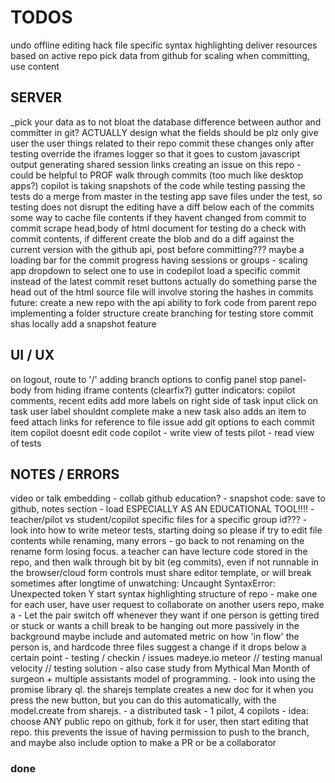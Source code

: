 TODOS
=====

undo offline editing hack
file specific syntax highlighting
deliver resources based on active repo
pick data from github for scaling
when committing, use content


## SERVER

\_pick your data as to not bloat the database
difference between author and committer in git?
ACTUALLY design what the fields should be plz
only give user the user things related to their repo
commit these changes only after testing
override the iframes logger so that it goes to custom javascript output
generating shared session links
creating an issue on this repo - could be helpful to PROF
walk through commits (too much like desktop apps?)
copilot is taking snapshots of the code while testing
passing the tests do a merge from master in the testing app
save files under the test, so testing does not disrupt the editing
have a diff below each of the commits
some way to cache file contents if they havent changed from commit to commit
scrape head,body of html document for testing
do a check with commit contents, if different create the blob and do a diff
against the current version with the github api, post before committing???
maybe a loading bar for the commit progress
having sessions or groups - scaling app
dropdown to select one to use in codepilot
load a specific commit instead of the latest
commit reset buttons actually do something
parse the head out of the html source file
will involve storing the hashes in commits
future: create a new repo with the api
ability to fork code from parent repo
implementing a folder structure
create branching for testing
store commit shas locally
add a snapshot feature


## UI / UX

on logout, route to '/'
adding branch options to config panel
stop panel-body from hiding iframe contents (clearfix?)
gutter indicators: copilot comments, recent edits
add more labels on right side of task input
click on task user label shouldnt complete
make a new task also adds an item to feed
attach links for reference to file issue
add git options to each commit item
copilot doesnt edit code
copilot - write view of tests
pilot - read view of tests


## NOTES / ERRORS

video or talk embedding - collab github education? - snapshot code: save to
github, notes section - load ESPECIALLY AS AN EDUCATIONAL TOOL!!!! -
teacher/pilot vs student/copilot specific files for a specific group id??? -
look into how to write meteor tests, starting doing so please if try to edit
file contents while renaming, many errors - go back to not renaming on the
rename form losing focus. a teacher can have lecture code stored in the repo,
and then walk through bit by bit (eg commits), even if not runnable in the
browser/cloud form controls must share editor template, or will break sometimes
after longtime of unwatching: Uncaught SyntaxError: Unexpected token Y start
syntax highlighting structure of repo - make one for each user, have user
request to collaborate on another users repo, make a - Let the pair switch off
whenever they want if one person is getting tired or stuck or wants a chill
break to be hanging out more passively in the background maybe include and
automated metric on how 'in flow' the person is, and hardcode three files
suggest a change if it drops below a certain point - testing / checkin / issues
madeye.io meteor // testing manual velocity // testing solution - also case
study from Mythical Man Month of surgeon + multiple assistants model of
programming. - look into using the promise library ql. the sharejs template
creates a new doc for it when you press the new button, but you can do this
automatically, with the model.create from sharejs. - a distributed task - 1
pilot, 4 copilots - idea: choose ANY public repo on github, fork it for user,
then start editing that repo. this prevents the issue of having permission to
push to the branch, and maybe also include option to make a PR or be a
collaborator



### done

<!--
hardcode three files
set up iframe html
integrate feed hooks into tasks
make a test button, load buffer
save three buffers and load into iframe
form validation: chat, rename, task, commit
add 'repo' field to user
actual testing interface
handle null filename better
sorting files alphabetically
show which commit owner
make welcome template seperate, less wide
writing to the contents of a sharejs document
integrate feed hooks into commits
loading content from a repo into files, then docs
make show / hide (hide completed) button
bug - clicking on box doesnt disable it??
EDITING GITHUB PERMISSION REQUESTS:
testing out pushing to an existing repo
loading a repos content, commit history
reconfigure public only repos
change template based on roles
making the task items more usable
conflict with sharejs and docs??? renaming to files
make a fake github account, collab with me
probably something to do with using autopublish
listiing a users repos / 'collabable'
removing login with email (just github)
have a link to rename or edit the project files...
refactor authentication code - methods
looking at roles, changing editing profiles
make login info pop to the left | align it right
deleting and renaming button (NOW DOES) work
chat: only show initials for briefness?
make message box look nicer
choose target from list of on github
sort owned and all other editable repos
remove autopublish, p/s specific datasets
have partially curved border, lower ace
make prompt to open new file on close
color rename/delete buttons on hover
if no files yet, say clicknew in list
hard to get collab or contributor repos.
insert a better glyph for the current file
make settings panel info boex success?
tabbed user interface - elseif in meteor?
or rather how to do some routing in meteor
clicking on a file should go to edit tab
making a message with the commit
just make rename field focus a function
when make a newfile, autofocus rename
autofocus namefield on rename
clean up css duplication rules
squash preforked git history
make the chat list nicer
github integration
option to pick roles
basic roles management
refactor on repoName
-->
